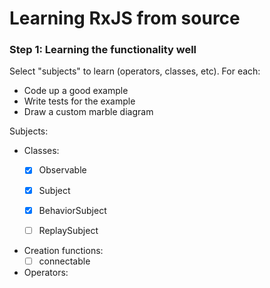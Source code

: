 # Learning RxJS from source

### Step 1: Learning the functionality well

Select "subjects" to learn (operators, classes, etc). For each:

- Code up a good example
- Write tests for the example
- Draw a custom marble diagram

Subjects:

- Classes:
	- [x] Observable
	- [x] Subject
	- [x] BehaviorSubject
	- [ ] ReplaySubject


- Creation functions:
	- [ ] connectable

- Operators:

